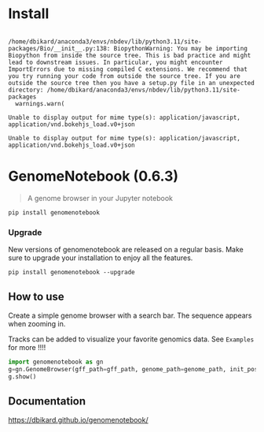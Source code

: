 # Install

<!-- WARNING: THIS FILE WAS AUTOGENERATED! DO NOT EDIT! -->

``` python
```

    /home/dbikard/anaconda3/envs/nbdev/lib/python3.11/site-packages/Bio/__init__.py:138: BiopythonWarning: You may be importing Biopython from inside the source tree. This is bad practice and might lead to downstream issues. In particular, you might encounter ImportErrors due to missing compiled C extensions. We recommend that you try running your code from outside the source tree. If you are outside the source tree then you have a setup.py file in an unexpected directory: /home/dbikard/anaconda3/envs/nbdev/lib/python3.11/site-packages
      warnings.warn(

    Unable to display output for mime type(s): application/javascript, application/vnd.bokehjs_load.v0+json

    Unable to display output for mime type(s): application/javascript, application/vnd.bokehjs_load.v0+json

# GenomeNotebook (0.6.3)

> A genome browser in your Jupyter notebook

`pip install genomenotebook`

### Upgrade

New versions of genomenotebook are released on a regular basis. Make
sure to upgrade your installation to enjoy all the features.

    pip install genomenotebook --upgrade

## How to use

Create a simple genome browser with a search bar. The sequence appears
when zooming in.

Tracks can be added to visualize your favorite genomics data. See
`Examples` for more !!!!

``` python
import genomenotebook as gn
g=gn.GenomeBrowser(gff_path=gff_path, genome_path=genome_path, init_pos=10000)
g.show()
```

## Documentation

<https://dbikard.github.io/genomenotebook/>
